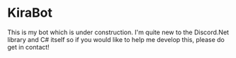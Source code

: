 # KiraBot

This is my bot which is under construction. I'm quite new to the Discord.Net library and C# itself so if you would like to help me develop this, please do get in contact!